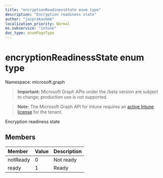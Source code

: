 ```yaml
---
title: "encryptionReadinessState enum type"
description: "Encryption readiness state"
author: "jaiprakashmb"
localization_priority: Normal
ms.subservice: "intune"
doc_type: enumPageType
---
```


# encryptionReadinessState enum type

Namespace: microsoft.graph

> **Important:** Microsoft Graph APIs under the /beta version are subject to change; production use is not supported.

> **Note:** The Microsoft Graph API for Intune requires an [active Intune license](https://go.microsoft.com/fwlink/?linkid=839381) for the tenant.

Encryption readiness state

## Members
|Member|Value|Description|
|:---|:---|:---|
|notReady|0|Not ready|
|ready|1|Ready|
